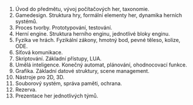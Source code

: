 1. Úvod do předmětu, vývoj počítačových her, taxonomie.  
2. Gamedesign. Struktura hry, formální elementy her, dynamika herních systémů.  
3. Proces tvorby. Prototypování, testování.  
4. Herní engine. Struktura herního enginu, jednotlivé bloky enginu.  
5. Fyzika ve hrách. Fyzikální zákony, hmotný bod, pevné těleso, kolize, ODE.  
6. Síťová komunikace.  
7. Skriptování. Základní přístupy, LUA.  
8. Umělá inteligence. Konečný automat, plánování, ohodnocovací funkce.  
9. Grafika. Základní datové struktury, scene management.  
10. Nástroje pro 2D, 3D.  
11. Souborový systém, správa paměti, ochrana.  
12. Rezerva.  
13. Prezentace her jednotlivých týmů.